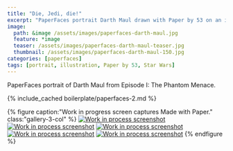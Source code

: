 ```yaml
---
title: "Die, Jedi, die!"
excerpt: "PaperFaces portrait Darth Maul drawn with Paper by 53 on an iPad."
image: 
  path: &image /assets/images/paperfaces-darth-maul.jpg 
  feature: *image
  teaser: /assets/images/paperfaces-darth-maul-teaser.jpg
  thumbnail: /assets/images/paperfaces-darth-maul-150.jpg
categories: [paperfaces]
tags: [portrait, illustration, Paper by 53, Star Wars]
---
```


PaperFaces portrait of Darth Maul from Episode I: The Phantom Menace.

{% include_cached boilerplate/paperfaces-2.md %}

{% figure caption:"Work in progress screen captures Made with Paper." class:"gallery-3-col" %}
[![Work in process screenshot](/assets/images/paperfaces-darth-maul-process-1-600.jpg)](/assets/images/paperfaces-darth-maul-process-1-lg.jpg) [![Work in process screenshot](/assets/images/paperfaces-darth-maul-process-2-600.jpg)](/assets/images/paperfaces-darth-maul-process-2-lg.jpg) [![Work in process screenshot](/assets/images/paperfaces-darth-maul-process-3-600.jpg)](/assets/images/paperfaces-darth-maul-process-3-lg.jpg) [![Work in process screenshot](/assets/images/paperfaces-darth-maul-process-4-600.jpg)](/assets/images/paperfaces-darth-maul-process-4-lg.jpg) [![Work in process screenshot](/assets/images/paperfaces-darth-maul-process-5-600.jpg)](/assets/images/paperfaces-darth-maul-process-5-lg.jpg)
{% endfigure %}
